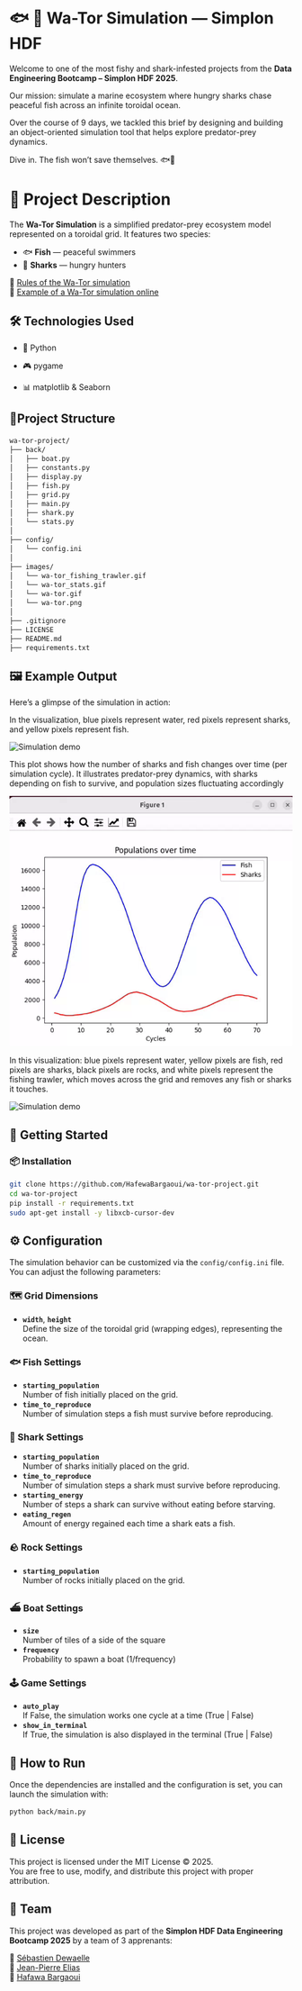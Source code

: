 # 🐟 🦈 Wa-Tor Simulation —  Simplon HDF
  

Welcome to one of the most fishy and shark-infested projects from the **Data Engineering Bootcamp – Simplon HDF 2025**.  

Our mission: simulate a marine ecosystem where hungry sharks chase peaceful fish across an infinite toroidal ocean.

Over the course of 9 days, we tackled this brief by designing and building an object-oriented simulation tool that helps explore predator-prey dynamics.

Dive in. The fish won’t save themselves. 🐟🦈
  
  
# 📌 Project Description  
  
The **Wa-Tor Simulation** is a simplified predator-prey ecosystem model represented on a toroidal grid. It features two species:  
- 🐟 **Fish** — peaceful swimmers  
- 🦈 **Sharks** — hungry hunters  
  
🔗 [Rules of the Wa-Tor simulation](https://en.wikipedia.org/wiki/Wa-Tor#Rules)  
🔗 [Example of a Wa-Tor simulation online](https://wa-tor.saidone.org/)


## 🛠️ Technologies Used  
  
-   🐍 Python
  
-   🎮 pygame  

-   📊 matplotlib & Seaborn

## 📁Project Structure  
  
```
wa-tor-project/
├── back/
│   ├── boat.py
│   ├── constants.py
│   ├── display.py
│   ├── fish.py
│   ├── grid.py
│   ├── main.py
│   ├── shark.py
│   └── stats.py
│
├── config/
│   └── config.ini
│
├── images/
│   └── wa-tor_fishing_trawler.gif
│   └── wa-tor_stats.gif
│   └── wa-tor.gif
│   └── wa-tor.png
│
├── .gitignore
├── LICENSE
├── README.md
├── requirements.txt

```
  
  
## 🖼️ Example Output  
  
Here’s a glimpse of the simulation in action:  
  
In the visualization, blue pixels represent water, red pixels represent sharks, and yellow pixels represent fish.

![Simulation demo](images/wa-tor.gif)

This plot shows how the number of sharks and fish changes over time (per simulation cycle). It illustrates predator-prey dynamics, with sharks depending on fish to survive, and population sizes fluctuating accordingly

![Simulation demo](images/wa-tor_stats.gif)

In this visualization: blue pixels represent water, yellow pixels are fish, red pixels are sharks, black pixels are rocks, and white pixels represent the fishing trawler, which moves across the grid and removes any fish or sharks it touches.

![Simulation demo](images/wa-tor_fishing_trawler.gif)
  
  
## 🚀 Getting Started  
  
### 📦 Installation  
  
```bash  
git clone https://github.com/HafewaBargaoui/wa-tor-project.git
cd wa-tor-project
pip install -r requirements.txt
sudo apt-get install -y libxcb-cursor-dev
```
## ⚙️ Configuration

The simulation behavior can be customized via the `config/config.ini` file. You can adjust the following parameters:

### 🗺️ Grid Dimensions
- **`width`**, **`height`**  
  Define the size of the toroidal grid (wrapping edges), representing the ocean.

### 🐟 Fish Settings
- **`starting_population`**  
  Number of fish initially placed on the grid.
- **`time_to_reproduce`**  
  Number of simulation steps a fish must survive before reproducing.

### 🦈 Shark Settings
- **`starting_population`**  
  Number of sharks initially placed on the grid.
- **`time_to_reproduce`**  
  Number of simulation steps a shark must survive before reproducing.
- **`starting_energy`**  
  Number of steps a shark can survive without eating before starving.
- **`eating_regen`**  
  Amount of energy regained each time a shark eats a fish. 

### 🪨 Rock Settings
- **`starting_population`**  
  Number of rocks initially placed on the grid.

### ⛴️ Boat Settings
- **`size`**  
  Number of tiles of a side of the square
- **`frequency`**  
  Probability to spawn a boat (1/frequency)

### 🕹️ Game Settings
- **`auto_play`**  
  If False, the simulation works one cycle at a time (True | False)
- **`show_in_terminal`**  
  If True, the simulation is also displayed in the terminal (True | False)


## 🧪 How to Run

Once the dependencies are installed and the configuration is set, you can launch the simulation with:

```bash
python back/main.py 
```

## 📜 License

This project is licensed under the MIT License ©️ 2025.  
You are free to use, modify, and distribute this project with proper attribution.


## 👥 Team

This project was developed as part of the **Simplon HDF Data Engineering Bootcamp 2025** by a team of 3 apprenants:

🔗 [Sébastien Dewaelle](https://github.com/cebdewaelle)  
🔗 [Jean-Pierre Elias](https://github.com/seiyakazana)  
🔗 [Hafawa Bargaoui](https://github.com/HafewaBargaoui)

